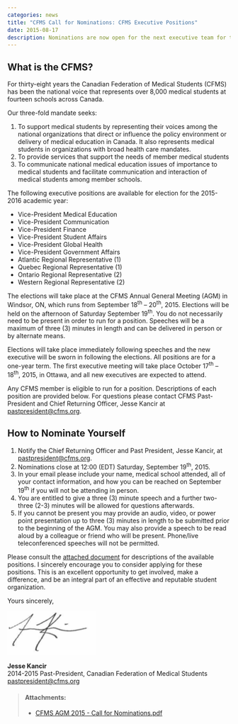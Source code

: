 ```yaml
---
categories: news
title: "CFMS Call for Nominations: CFMS Executive Positions"
date: 2015-08-17
description: Nominations are now open for the next executive team for the CFMS! This is an excellent opportunity to get involved, make a difference, and be an integral part of an effective and reputable student organization.
---
```


## **What is the CFMS?**

For thirty-eight years the Canadian Federation of Medical Students (CFMS) has been the national voice that represents over 8,000 medical students at fourteen schools across Canada.

Our three-fold mandate seeks:

1. To support medical students by representing their voices among the national organizations that direct or influence the policy environment or delivery of medical education in Canada. It also represents medical students in organizations with broad health care mandates.
2. To provide services that support the needs of member medical students
3. To communicate national medical education issues of importance to medical students and facilitate communication and interaction of medical students among member schools.

The following executive positions are available for election for the 2015- 2016 academic year:

- Vice-President Medical Education 
- Vice-President Communication
- Vice-President Finance 
- Vice-President Student Affairs
- Vice-President Global Health
- Vice-President Government Affairs
- Atlantic Regional Representative (1)
- Quebec Regional Representative (1)
- Ontario Regional Representative (2)
- Western Regional Representative (2)

The elections will take place at the CFMS Annual General Meeting (AGM) in Windsor, ON, which runs from September 18<sup>th</sup> – 20<sup>th</sup>, 2015. Elections will be held on the afternoon of Saturday September 19<sup>th</sup>. You do not necessarily need to be present in order to run for a position. Speeches will be a maximum of three (3) minutes in length and can be delivered in person or by alternate means.

Elections will take place immediately following speeches and the new executive will be sworn in following the elections. All positions are for a one-year term. The first executive meeting will take place October 17<sup>th</sup> – 18<sup>th</sup>, 2015, in Ottawa, and all new executives are expected to attend.

Any CFMS member is eligible to run for a position. Descriptions of each position are provided below. For questions please contact CFMS Past-President and Chief Returning Officer, Jesse Kancir at [pastpresident@cfms.org](mailto:pastpresident@cfms.org).

## **How to Nominate Yourself**

1. Notify the Chief Returning Officer and Past President, Jesse Kancir, at [pastpresident@cfms.org](mailto:pastpresident@cfms.org).
2. Nominations close at 12:00 (EDT) Saturday, September 19<sup>th</sup>, 2015.
3. In your email please include your name, medical school attended, all of your contact information, and how you can be reached on September 19<sup>th</sup> if you will not be attending in person.
4. You are entitled to give a three (3) minute speech and a further two-three (2-3) minutes will be allowed for questions afterwards.
5. If you cannot be present you may provide an audio, video, or power point presentation up to three (3) minutes in length to be submitted prior to the beginning of the AGM. You may also provide a speech to be read aloud by a colleague or friend who will be present. Phone/live teleconferenced speeches will not be permitted.  

Please consult the [attached document](/files/updates/CFMS%20AGM%202015%20-%20Call%20for%20Nominations.pdf) for descriptions of the available positions. I sincerely encourage you to consider applying for these positions. This is an excellent opportunity to get involved, make a difference, and be an integral part of an effective and reputable student organization.

Yours sincerely,

<img style="width:200px;" src="/images/past-president-signature.png">

**Jesse Kancir**<br>
2014-2015 Past-President, Canadian Federation of Medical Students<br>
[pastpresident@cfms.org](mailto:pastpresident@cfms.org)

> #### **Attachments:**
> - [CFMS AGM 2015 - Call for Nominations.pdf](/files/updates/CFMS%20AGM%202015%20-%20Call%20for%20Nominations.pdf)